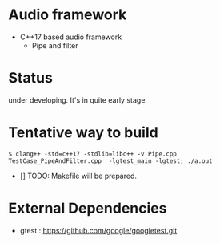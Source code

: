 # Audio framework

* C++17 based audio framework
  * Pipe and filter


# Status

under developing. It's in quite early stage.

# Tentative way to build

```
$ clang++ -std=c++17 -stdlib=libc++ -v Pipe.cpp TestCase_PipeAndFilter.cpp  -lgtest_main -lgtest; ./a.out
```

* [] TODO: Makefile will be prepared.

# External Dependencies

* gtest : https://github.com/google/googletest.git